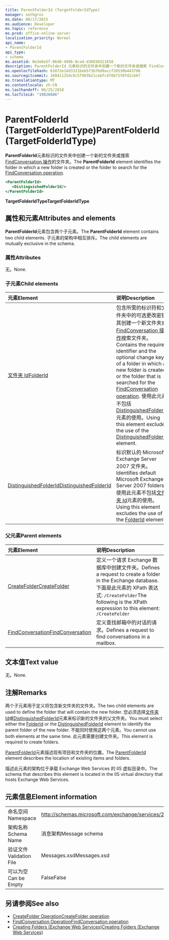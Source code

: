 ```yaml
---
title: ParentFolderId (TargetFolderIdType)
manager: sethgros
ms.date: 09/17/2015
ms.audience: Developer
ms.topic: reference
ms.prod: office-online-server
localization_priority: Normal
api_name:
- ParentFolderId
api_type:
- schema
ms.assetid: 0e3e6e5f-06d0-499b-8ca4-d36036521658
description: ParentFolderId 元素标识的文件夹中创建一个新的文件夹或搜索 FindConversation 操作的文件夹。
ms.openlocfilehash: 61072e1dd3321beb5f3b76d9accf20530b443796
ms.sourcegitcommit: 34041125dc8c5f993b21cebfc4f8b72f0fd2cb6f
ms.translationtype: MT
ms.contentlocale: zh-CN
ms.lasthandoff: 06/25/2018
ms.locfileid: "19826686"
---
```

# <a name="parentfolderid-targetfolderidtype"></a><span data-ttu-id="dee2b-103">ParentFolderId (TargetFolderIdType)</span><span class="sxs-lookup"><span data-stu-id="dee2b-103">ParentFolderId (TargetFolderIdType)</span></span>

<span data-ttu-id="dee2b-104">**ParentFolderId**元素标识的文件夹中创建一个新的文件夹或搜索[FindConversation 操作](findconversation-operation.md)的文件夹。</span><span class="sxs-lookup"><span data-stu-id="dee2b-104">The **ParentFolderId** element identifies the folder in which a new folder is created or the folder to search for the [FindConversation operation](findconversation-operation.md).</span></span>
  
```xml
<ParentFolderId>
   <DistinguishedFolderId/>
</ParentFolderId>
```

<span data-ttu-id="dee2b-105">**TargetFolderIdType**</span><span class="sxs-lookup"><span data-stu-id="dee2b-105">**TargetFolderIdType**</span></span>

## <a name="attributes-and-elements"></a><span data-ttu-id="dee2b-106">属性和元素</span><span class="sxs-lookup"><span data-stu-id="dee2b-106">Attributes and elements</span></span>

<span data-ttu-id="dee2b-107">**ParentFolderId**元素包含两个子元素。</span><span class="sxs-lookup"><span data-stu-id="dee2b-107">The **ParentFolderId** element contains two child elements.</span></span> <span data-ttu-id="dee2b-108">子元素的架构中相互排斥。</span><span class="sxs-lookup"><span data-stu-id="dee2b-108">The child elements are mutually exclusive in the schema.</span></span> 
  
### <a name="attributes"></a><span data-ttu-id="dee2b-109">属性</span><span class="sxs-lookup"><span data-stu-id="dee2b-109">Attributes</span></span>

<span data-ttu-id="dee2b-110">无。</span><span class="sxs-lookup"><span data-stu-id="dee2b-110">None.</span></span>
  
### <a name="child-elements"></a><span data-ttu-id="dee2b-111">子元素</span><span class="sxs-lookup"><span data-stu-id="dee2b-111">Child elements</span></span>

|<span data-ttu-id="dee2b-112">**元素**</span><span class="sxs-lookup"><span data-stu-id="dee2b-112">**Element**</span></span>|<span data-ttu-id="dee2b-113">**说明**</span><span class="sxs-lookup"><span data-stu-id="dee2b-113">**Description**</span></span>|
|:-----|:-----|
|[<span data-ttu-id="dee2b-114">文件夹 Id</span><span class="sxs-lookup"><span data-stu-id="dee2b-114">FolderId</span></span>](folderid.md) <br/> |<span data-ttu-id="dee2b-115">包含所需的标识符和文件夹中的可选更改密钥其创建一个新文件夹或[FindConversation 操作](findconversation-operation.md)搜索文件夹。</span><span class="sxs-lookup"><span data-stu-id="dee2b-115">Contains the required identifier and the optional change key of a folder in which a new folder is created or the folder that is searched for the [FindConversation operation](findconversation-operation.md).</span></span> <span data-ttu-id="dee2b-116">使用此元素不包括[DistinguishedFolderId](distinguishedfolderid.md)元素的使用。</span><span class="sxs-lookup"><span data-stu-id="dee2b-116">Using this element excludes the use of the [DistinguishedFolderId](distinguishedfolderid.md) element.</span></span>  <br/> |
|[<span data-ttu-id="dee2b-117">DistinguishedFolderId</span><span class="sxs-lookup"><span data-stu-id="dee2b-117">DistinguishedFolderId</span></span>](distinguishedfolderid.md) <br/> |<span data-ttu-id="dee2b-118">标识默认的 Microsoft Exchange Server 2007 文件夹。</span><span class="sxs-lookup"><span data-stu-id="dee2b-118">Identifies default Microsoft Exchange Server 2007 folders.</span></span> <span data-ttu-id="dee2b-119">使用此元素不包括[文件夹 Id](folderid.md)元素的使用。</span><span class="sxs-lookup"><span data-stu-id="dee2b-119">Using this element excludes the use of the [FolderId](folderid.md) element.</span></span>  <br/> |
   
### <a name="parent-elements"></a><span data-ttu-id="dee2b-120">父元素</span><span class="sxs-lookup"><span data-stu-id="dee2b-120">Parent elements</span></span>

|<span data-ttu-id="dee2b-121">**元素**</span><span class="sxs-lookup"><span data-stu-id="dee2b-121">**Element**</span></span>|<span data-ttu-id="dee2b-122">**说明**</span><span class="sxs-lookup"><span data-stu-id="dee2b-122">**Description**</span></span>|
|:-----|:-----|
|[<span data-ttu-id="dee2b-123">CreateFolder</span><span class="sxs-lookup"><span data-stu-id="dee2b-123">CreateFolder</span></span>](createfolder.md) <br/> |<span data-ttu-id="dee2b-124">定义一个请求 Exchange 数据库中创建文件夹。</span><span class="sxs-lookup"><span data-stu-id="dee2b-124">Defines a request to create a folder in the Exchange database.</span></span>  <br/> <span data-ttu-id="dee2b-125">下面是此元素的 XPath 表达式:  `/CreateFolder`</span><span class="sxs-lookup"><span data-stu-id="dee2b-125">The following is the XPath expression to this element:  `/CreateFolder`</span></span> <br/> |
|[<span data-ttu-id="dee2b-126">FindConversation</span><span class="sxs-lookup"><span data-stu-id="dee2b-126">FindConversation</span></span>](findconversation.md) <br/> |<span data-ttu-id="dee2b-127">定义查找邮箱中的对话的请求。</span><span class="sxs-lookup"><span data-stu-id="dee2b-127">Defines a request to find conversations in a mailbox.</span></span>  <br/> |
   
## <a name="text-value"></a><span data-ttu-id="dee2b-128">文本值</span><span class="sxs-lookup"><span data-stu-id="dee2b-128">Text value</span></span>

<span data-ttu-id="dee2b-129">无。</span><span class="sxs-lookup"><span data-stu-id="dee2b-129">None.</span></span>
  
## <a name="remarks"></a><span data-ttu-id="dee2b-130">注解</span><span class="sxs-lookup"><span data-stu-id="dee2b-130">Remarks</span></span>

<span data-ttu-id="dee2b-131">两个子元素用于定义将包含新文件夹的文件夹。</span><span class="sxs-lookup"><span data-stu-id="dee2b-131">The two child elements are used to define the folder that will contain the new folder.</span></span> <span data-ttu-id="dee2b-132">您必须选择[文件夹 Id](folderid.md)或[DistinguishedFolderId](distinguishedfolderid.md)元素来标识新的文件夹的父文件夹。</span><span class="sxs-lookup"><span data-stu-id="dee2b-132">You must select either the [FolderId](folderid.md) or the [DistinguishedFolderId](distinguishedfolderid.md) element to identify the parent folder of the new folder.</span></span> <span data-ttu-id="dee2b-133">不能同时使用这两个元素。</span><span class="sxs-lookup"><span data-stu-id="dee2b-133">You cannot use both elements at the same time.</span></span> <span data-ttu-id="dee2b-134">此元素需要创建文件夹。</span><span class="sxs-lookup"><span data-stu-id="dee2b-134">This element is required to create folders.</span></span> 
  
<span data-ttu-id="dee2b-135">[ParentFolderId](parentfolderid.md)元素描述现有项目和文件夹的位置。</span><span class="sxs-lookup"><span data-stu-id="dee2b-135">The [ParentFolderId](parentfolderid.md) element describes the location of existing items and folders.</span></span> 
  
<span data-ttu-id="dee2b-136">描述此元素的架构位于承载 Exchange Web Services 的 IIS 虚拟目录中。</span><span class="sxs-lookup"><span data-stu-id="dee2b-136">The schema that describes this element is located in the IIS virtual directory that hosts Exchange Web Services.</span></span>
  
## <a name="element-information"></a><span data-ttu-id="dee2b-137">元素信息</span><span class="sxs-lookup"><span data-stu-id="dee2b-137">Element information</span></span>

|||
|:-----|:-----|
|<span data-ttu-id="dee2b-138">命名空间</span><span class="sxs-lookup"><span data-stu-id="dee2b-138">Namespace</span></span>  <br/> |http://schemas.microsoft.com/exchange/services/2006/messages  <br/> |
|<span data-ttu-id="dee2b-139">架构名称</span><span class="sxs-lookup"><span data-stu-id="dee2b-139">Schema Name</span></span>  <br/> |<span data-ttu-id="dee2b-140">消息架构</span><span class="sxs-lookup"><span data-stu-id="dee2b-140">Message schema</span></span>  <br/> |
|<span data-ttu-id="dee2b-141">验证文件</span><span class="sxs-lookup"><span data-stu-id="dee2b-141">Validation File</span></span>  <br/> |<span data-ttu-id="dee2b-142">Messages.xsd</span><span class="sxs-lookup"><span data-stu-id="dee2b-142">Messages.xsd</span></span>  <br/> |
|<span data-ttu-id="dee2b-143">可以为空</span><span class="sxs-lookup"><span data-stu-id="dee2b-143">Can be Empty</span></span>  <br/> |<span data-ttu-id="dee2b-144">False</span><span class="sxs-lookup"><span data-stu-id="dee2b-144">False</span></span>  <br/> |
   
## <a name="see-also"></a><span data-ttu-id="dee2b-145">另请参阅</span><span class="sxs-lookup"><span data-stu-id="dee2b-145">See also</span></span>

- [<span data-ttu-id="dee2b-146">CreateFolder Operation</span><span class="sxs-lookup"><span data-stu-id="dee2b-146">CreateFolder operation</span></span>](createfolder-operation.md)
- [<span data-ttu-id="dee2b-147">FindConversation Operation</span><span class="sxs-lookup"><span data-stu-id="dee2b-147">FindConversation operation</span></span>](findconversation-operation.md)
- [<span data-ttu-id="dee2b-148">Creating Folders (Exchange Web Services)</span><span class="sxs-lookup"><span data-stu-id="dee2b-148">Creating Folders (Exchange Web Services)</span></span>](http://msdn.microsoft.com/library/3b15b0ec-8691-45ed-9a24-a91ff732d6cf%28Office.15%29.aspx)

